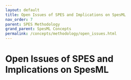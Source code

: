 ```yaml
---
layout: default
title: Open Issues of SPES and Implications on SpesML 
nav_order: 7
parent: SPES Methodology
grand_parent: SpesML Concepts
permalink: /concepts/methodology/open_issues.html
---
```

# Open Issues of SPES and Implications on SpesML 
